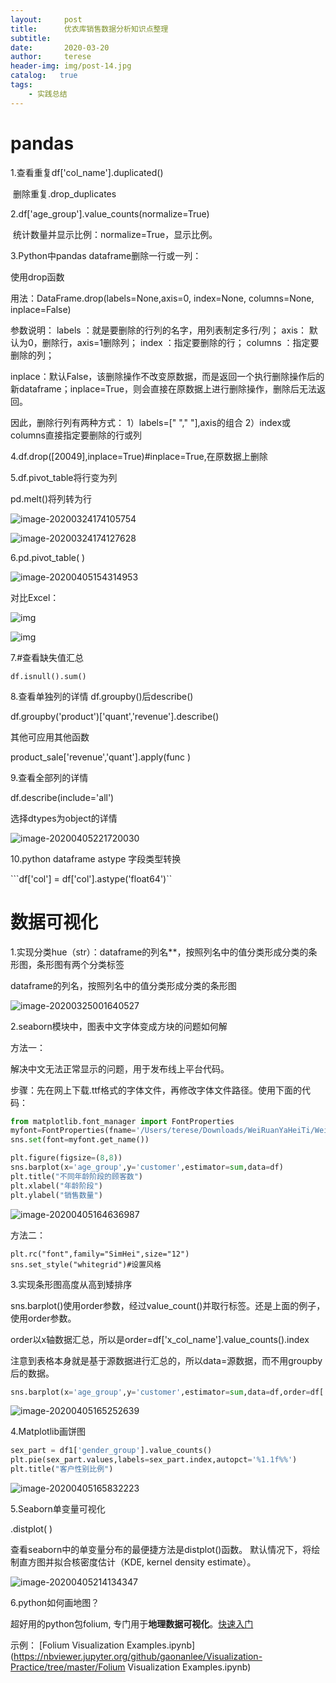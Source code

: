```yaml
---
layout:     post
title:      优衣库销售数据分析知识点整理
subtitle:   
date:       2020-03-20 
author:     terese
header-img: img/post-14.jpg
catalog:   true
tags:
    - 实践总结
---
```


# pandas

1.查看重复df['col_name'].duplicated()

​        删除重复.drop_duplicates

2.df['age_group'].value_counts(normalize=True)

​        统计数量并显示比例：normalize=True，显示比例。

3.Python中pandas dataframe删除一行或一列：

使用drop函数

用法：DataFrame.drop(labels=None,axis=0, index=None, columns=None, inplace=False)

参数说明：
labels ：就是要删除的行列的名字，用列表制定多行/列；
axis： 默认为0，删除行，axis=1删除列；
index ：指定要删除的行；
columns ：指定要删除的列；

inplace：默认False，该删除操作不改变原数据，而是返回一个执行删除操作后的新dataframe；inplace=True，则会直接在原数据上进行删除操作，删除后无法返回。

因此，删除行列有两种方式：
1）labels=[" "," "],axis的组合
2）index或columns直接指定要删除的行或列

4.df.drop([20049],inplace=True)#inplace=True,在原数据上删除

5.df.pivot_table将行变为列

pd.melt()将列转为行



![image-20200324174105754](https://tva1.sinaimg.cn/large/00831rSTgy1gdiwlvl8e8j30c907omy5.jpg)

![image-20200324174127628](https://tva1.sinaimg.cn/large/00831rSTgy1gdiwluzea1j30bu07xdgu.jpg)

6.pd.pivot_table( )

![image-20200405154314953](https://tva1.sinaimg.cn/large/00831rSTgy1gdixpdfgkhj30qd0ditaz.jpg)

对比Excel：

![img](https://pic4.zhimg.com/80/v2-8bb58f4d9bf08efafb0053c66ce4c53f_720w.jpg)

![img](https://pic1.zhimg.com/80/v2-36c652c87857f536377e4ecc25544d68_720w.jpg)

7.#查看缺失值汇总

```df.isnull().sum()```

8.查看单独列的详情 df.groupby()后describe()

df.groupby('product')['quant','revenue'].describe()

其他可应用其他函数

product_sale['revenue','quant'].apply(func )

9.查看全部列的详情

df.describe(include='all')

选择dtypes为object的详情

![image-20200405221720030](https://tva1.sinaimg.cn/large/00831rSTgy1gdj93frb6bj30b2076gm6.jpg)

10.python dataframe astype 字段类型转换

```df['col'] = df['col'].astype('float64')``

# 数据可视化

1.实现分类hue（str）：dataframe的列名**，按照列名中的值分类形成分类的条形图，条形图有两个分类标签

dataframe的列名，按照列名中的值分类形成分类的条形图

![image-20200325001640527](https://tva1.sinaimg.cn/large/00831rSTgy1gdiyx3owszj30f00dvt93.jpg)

2.seaborn模块中，图表中文字体变成方块的问题如何解

方法一：

解决中文无法正常显示的问题，用于发布线上平台代码。

步骤：先在网上下载.ttf格式的字体文件，再修改字体文件路径。使用下面的代码：

```python
from matplotlib.font_manager import FontProperties  
myfont=FontProperties(fname='/Users/terese/Downloads/WeiRuanYaHeiTi/WeiRuanYaHei-1.ttf',size=14)  
sns.set(font=myfont.get_name())  
```

```python
plt.figure(figsize=(8,8))  
sns.barplot(x='age_group',y='customer',estimator=sum,data=df)  
plt.title("不同年龄阶段的顾客数")  
plt.xlabel("年龄阶段")  
plt.ylabel("销售数量")   
```

![image-20200405164636987](https://tva1.sinaimg.cn/large/00831rSTgy1gdizjatrowj30f80exjrs.jpg)

方法二：

```python3
plt.rc("font",family="SimHei",size="12")
sns.set_style("whitegrid")#设置风格
```

3.实现条形图高度从高到矮排序

sns.barplot()使用order参数，经过value_count()并取行标签。还是上面的例子，使用order参数。

order以x轴数据汇总，所以是order=df['x_col_name'].value_counts().index

注意到表格本身就是基于源数据进行汇总的，所以data=源数据，而不用groupby后的数据。

```python
sns.barplot(x='age_group',y='customer',estimator=sum,data=df,order=df['age_group'].value_counts().index）
```

![image-20200405165252639](https://tva1.sinaimg.cn/large/00831rSTgy1gdizpts3n4j30g40e73ys.jpg)

4.Matplotlib画饼图

```python
sex_part = df1['gender_group'].value_counts()  
plt.pie(sex_part.values,labels=sex_part.index,autopct='%1.1f%%')  
plt.title("客户性别比例")  
```

![image-20200405165832223](https://tva1.sinaimg.cn/large/00831rSTgy1gdizvq0lipj30a509mq37.jpg)

5.Seaborn单变量可视化

.distplot( )

查看seaborn中的单变量分布的最便捷方法是distplot()函数。 默认情况下，将绘制直方图并拟合核密度估计（KDE, kernel density estimate）。

![image-20200405214134347](https://tva1.sinaimg.cn/large/00831rSTgy1gdj8299prvj30s40d075q.jpg)

6.python如何画地图？

超好用的python包folium, 专门用于**地理数据可视化**。[快速入门](https://python-visualization.github.io/folium/quickstart.html)

示例：  [Folium Visualization Examples.ipynb](https://nbviewer.jupyter.org/github/gaonanlee/Visualization-Practice/tree/master/Folium Visualization Examples.ipynb)

